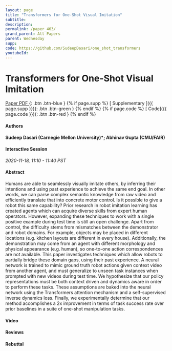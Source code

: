 ```yaml
---
layout: page
title: "Transformers for One-Shot Visual Imitation"
subtitle: 
description:
permalink: /paper_463/
grand_parent: All Papers
parent: Wednesday
supp: 
code: https://github.com/SudeepDasari/one_shot_transformers
youtubeId: 
---
```


# Transformers for One-Shot Visual Imitation

[<i class="fa fa-file-text-o" aria-hidden="true"></i> Paper PDF ](https://drive.google.com/file/d/1I_n6c8Zh55POTxXHA9779sT1Ey2ZQ1WO/view){: .btn .btn-blue } {% if page.supp %} [<i class="fa fa-file-text-o" aria-hidden="true"></i> Supplementary ]({{ page.supp }}){: .btn .btn-green } {% endif %} {% if page.code %} [<i class="fa fa-github" aria-hidden="true"></i> Code]({{ page.code }}){: .btn .btn-red }
{% endif %}

#### Authors
**Sudeep Dasari (Carnegie Mellon University)*; Abhinav Gupta (CMU/FAIR)**

#### Interactive Session
*2020-11-18, 11:10 - 11:40 PST*

#### Abstract
Humans are able to seamlessly visually imitate others, by inferring their intentions and using past experience to achieve the same end goal. In other words, we can parse complex semantic knowledge from raw video and efficiently translate that into concrete motor control. Is it possible to give a robot this same capability? Prior research in robot imitation learning has created agents which can acquire diverse skills from expert human operators. However, expanding these techniques to work with a single positive example during test time is still an open challenge. Apart from control, the difficulty stems from mismatches between the demonstrator and robot domains. For example, objects may be placed in different locations (e.g. kitchen layouts are different in every house). Additionally, the demonstration may come from an agent with different morphology and physical appearance (e.g. human), so one-to-one action correspondences are not available. This paper investigates techniques which allow robots to partially bridge these domain gaps, using their past experience. A neural network is trained to mimic ground truth robot actions given context video from another agent, and must generalize to unseen task instances when prompted with new videos during test time. We hypothesize that our policy representations must be both context driven and dynamics aware in order to perform these tasks. These assumptions are baked into the neural network using the Transformers attention mechanism and a self-supervised inverse dynamics loss. Finally, we experimentally determine that our method accomplishes a 2x improvement in terms of task success rate over prior baselines in a suite of one-shot manipulation tasks.

#### Video 

#### Reviews

#### Rebuttal
